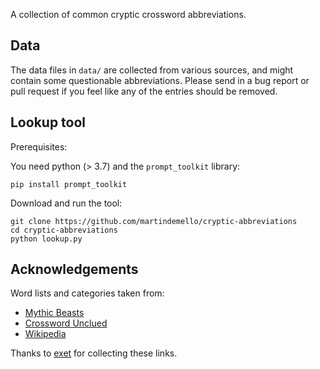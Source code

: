 A collection of common cryptic crossword abbreviations.

## Data

The data files in `data/` are collected from various sources, and might contain
some questionable abbreviations. Please send in a bug report or pull request if
you feel like any of the entries should be removed.

## Lookup tool

Prerequisites:

You need python (> 3.7) and the `prompt_toolkit` library:

```
pip install prompt_toolkit
```

Download and run the tool:

```
git clone https://github.com/martindemello/cryptic-abbreviations
cd cryptic-abbreviations
python lookup.py
```

## Acknowledgements

Word lists and categories taken from:

  * [Mythic Beasts](http://sphinx.mythic-beasts.com/~mark/random/indicators/)
  * [Crossword Unclued](https://www.crosswordunclued.com/2008/10/cryptic-abbreviations.html)
  * [Wikipedia](https://en.wikipedia.org/wiki/Crossword_abbreviations)

Thanks to [exet](https://viresh-ratnakar.github.io/exet.html) for collecting these links.
